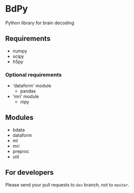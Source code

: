 # BdPy

Python library for brain decoding

## Requirements

- numpy
- scipy
- h5py

### Optional requirements

- 'dataform' module
    - pandas
- 'mri' module
    - nipy

## Modules

- bdata
- dataform
- ml
- mri
- preproc
- util

## For developers

Please send your pull requests to `dev` branch, not to `master`.

